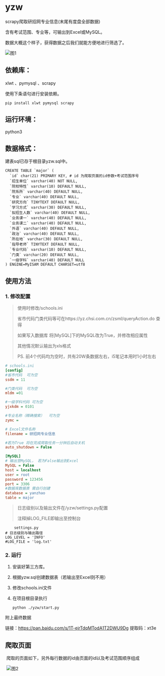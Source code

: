 # yzw
scrapy爬取研招网专业信息(末尾有度盘全部数据)

含有考试范围、专业等，可输出到Excel或MySQL。

数据大概这个样子，获得数据之后我们就能方便地进行筛选了。

![图1](https://github.com/Hthing/yzw/blob/master/img/excel.png) 

## 依赖库：  
xlwt  、pymysql  、scrapy

使用下条语句进行安装依赖。

```
pip install xlwt pymysql scrapy
```



## 运行环境：
python3

## 数据格式：

建表sql已存于根目录yzw.sql中。

```mysql
CREATE TABLE `major` (
  `id` char(21) PRIMARY KEY, # id 为爬取页面的id参数+考试范围序号
  `招生单位` varchar(40) NOT NULL,
  `院校特性` varchar(10) DEFAULT NULL,
  `院系所` varchar(40) DEFAULT NULL,
  `专业` varchar(40) DEFAULT NULL,
  `研究方向` TINYTEXT DEFAULT NULL,
  `学习方式` varchar(30) DEFAULT NULL,
  `拟招生人数` varchar(40) DEFAULT NULL,
  `业务课一` varchar(40) DEFAULT NULL,
  `业务课二` varchar(40) DEFAULT NULL,
  `外语` varchar(40) DEFAULT NULL,
  `政治` varchar(40) DEFAULT NULL,
  `所在地` varchar(30) DEFAULT NULL,
  `指导老师` TINYTEXT DEFAULT NULL,
  `专业代码` varchar(10) DEFAULT NULL,
  `门类` varchar(20) DEFAULT NULL,
  `一级学科` varchar(40) DEFAULT NULL
) ENGINE=MyISAM DEFAULT CHARSET=utf8
```



## 使用方法

### 1. 修改配置

> 使用时修改/schools.ini
>
>
> 省市代码门类代码等可在https://yz.chsi.com.cn/zsml/queryAction.do 查得
>
> 如果写入数据库 将[MySQL]下的MySQL改为True，并修改相应属性
>
> 其他情况默认输出为xls格式
>
> PS. 前4个代码均为空时，共有20W条数据左右，i5笔记本用时1小时左右

```ini
# schools.ini
[config]
#省市代码  可为空
ssdm = 11

#门类代码  可为空
mldm =01

#一级学科代码 可为空
yjxkdm = 0101

#专业名称（精确搜索）  可为空
zymc =

# Excel文件名称
filename = 研招网专业信息

#若为True 将在完成爬取任务一分钟后自动关机
auto_shutdown = False

[MySQL]
# 输出至MySQL， 若为False输出到Excel
MySQL = False
host = localhost
user = root
password = 123456
port = 3306
#数据库数据表 需自行创建
database = yanzhao
table = major
```

> 日志级别以及输出文件在/yzw/settings.py配置
>
> 注释掉LOG_FILE即输出至控制台

```
	settings.py
# 日志级别与输出路径
LOG_LEVEL = 'INFO'
#LOG_FILE = 'log.txt'
```

### 2. 运行

 1. 安装好第三方库。

 2. 根据yzw.sql创建数据表（若输出至Excel则不用）

 3. 修改schools.ini文件

 4. 在项目根目录执行

    ```
    python ./yzw/start.py
    ```

附上最终数据

链接：https://pan.baidu.com/s/1T-ejrTdqMTodA1T2DWU9Dg 
提取码：xt3e

## 爬取页面

​	爬取的页面如下，另外每行数据的id由页面的id以及考试范围顺序组成

​	![图2](https://github.com/Hthing/yzw/blob/master/img/page.png)

